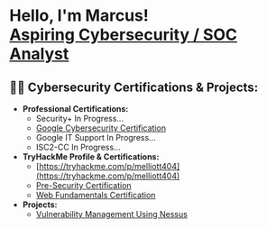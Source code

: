 <h1>Hello, I'm Marcus! <br/><a href="https://www.linkedin.com/in/john-marcus-elliott-a1a7162a9/">Aspiring Cybersecurity / SOC Analyst</a></h1>

<h2>👨‍💻 Cybersecurity Certifications & Projects:</h2>

- <b>Professional Certifications:</b>
  - Security+ In Progress...
  - [Google Cybersecurity Certification](https://ibb.co/C7gbjdR)
  - Google IT Support In Progress...
  - ISC2-CC In Progress...
- <b>TryHackMe Profile & Certifications:</b>
  - [https://tryhackme.com/p/melliott404](https://tryhackme.com/p/melliott404)
  - [Pre-Security Certification](https://ibb.co/M2hZFfM)
  - [Web Fundamentals Certification](https://ibb.co/bP40pD6)
- <b>Projects:</b>
  - [Vulnerability Management Using Nessus](https://www.evernote.com/shard/s704/sh/083d3eef-d3a8-3d11-d2f6-1280fa8bb356/Guejyi7CUtBwyyneRJIe0kveMmD8QMYKOvRZVCTUtRkjQ_iwdzzyeqCj9w)

